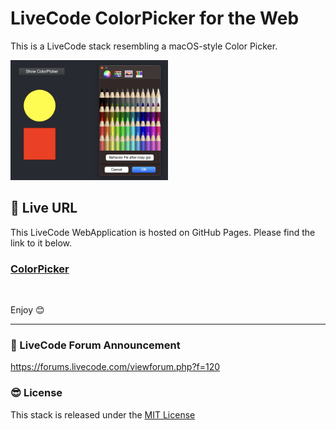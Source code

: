 # LiveCode ColorPicker for the Web

This is a LiveCode stack resembling a macOS-style Color Picker.


<img src="https://raw.githubusercontent.com/RolfKocherhans/ColorPicker/refs/heads/main/ColorPicker.png" alt="Alt Text" style="width:50%; height:auto;">


## 🥳 Live URL

This LiveCode WebApplication is hosted on GitHub Pages. Please find the link to it below.            
<h3><a href="https://rolfkocherhans.github.io/ColorPicker">ColorPicker</a></h3>

<br>

Enjoy 😊

---

### 🤗 LiveCode Forum Announcement
https://forums.livecode.com/viewforum.php?f=120

### 😎 License
This stack is released under the [MIT License](https://opensource.org/licenses/MIT)

